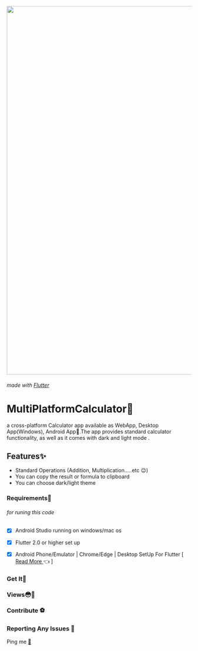 

<div align="center">
  <img src="screenshots/git1.png" width="1000">
</div>

###### made with <a href="https://flutter.dev/"> Flutter </a>
# MultiPlatformCalculator🧮
a cross-platform Calculator app available as WebApp, Desktop App(Windows), Android App🎉.The app provides standard  calculator functionality, as well as it comes with dark and light mode .

## Features✨
* Standard Operations (Addition, Multiplication.....etc 😉)
* You can copy the result or formula to clipboard 
* You can choose dark/light theme
 <div></div>

### Requirements🎫
###### for runing this code
- [x] Android Studio running on windows/mac os
- [x] Flutter 2.0 or higher set up
- [x] Android Phone/Emulator | Chrome/Edge | Desktop SetUp For Flutter [ <a href="https://flutter.dev/desktop"> Read More </a>  👈 ] 


### Get It🎊



### Views😳🤩

### Contribute ⚽






### Reporting Any Issues 🧨

Ping me <a href="mailto:dinoykraj@gmail.com">📧</a>
